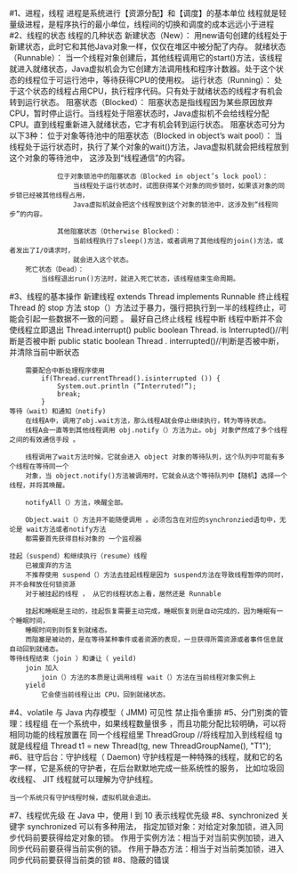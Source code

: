 #1、进程，线程
    进程是系统进行【资源分配】和【调度】的基本单位
    线程就是轻量级进程，是程序执行的最小单位，线程间的切换和调度的成本远远小于进程 
#2、线程的状态
    线程的几种状态
        新建状态（New）：
            用new语句创建的线程处于新建状态，此时它和其他Java对象一样，仅仅在堆区中被分配了内存。
        就绪状态（Runnable）：
            当一个线程对象创建后，其他线程调用它的start()方法，该线程就进入就绪状态，Java虚拟机会为它创建方法调用栈和程序计数器。处于这个状态的线程位于可运行池中，等待获得CPU的使用权。
        运行状态（Running）：
            处于这个状态的线程占用CPU，执行程序代码。只有处于就绪状态的线程才有机会转到运行状态。
        阻塞状态（Blocked）：
            阻塞状态是指线程因为某些原因放弃CPU，暂时停止运行。当线程处于阻塞状态时，Java虚拟机不会给线程分配CPU。直到线程重新进入就绪状态，它才有机会转到运行状态。
            阻塞状态可分为以下3种：
                位于对象等待池中的阻塞状态（Blocked in object’s wait pool）：
                    当线程处于运行状态时，执行了某个对象的wait()方法，Java虚拟机就会把线程放到这个对象的等待池中，
                    这涉及到“线程通信”的内容。
                
                位于对象锁池中的阻塞状态（Blocked in object’s lock pool）：
                    当线程处于运行状态时，试图获得某个对象的同步锁时，如果该对象的同步锁已经被其他线程占用，
                    Java虚拟机就会把这个线程放到这个对象的锁池中，这涉及到“线程同步”的内容。
                
                其他阻塞状态（Otherwise Blocked）：
                    当前线程执行了sleep()方法，或者调用了其他线程的join()方法，或者发出了I/O请求时，
                    就会进入这个状态。
        死亡状态（Dead）：
            当线程退出run()方法时，就进入死亡状态，该线程结束生命周期。
    
#3、线程的基本操作
    新建线程
        extends Thread
        implements Runnable
    终止线程
        Thread 的 stop 方法
            stop（）方法过于暴力，强行把执行到一半的线程终止，可能会引起一些数据不一致的问题 。
            最好自己终止线程
    线程中断
        线程中断并不会使线程立即退出
        Thread.interrupt()
        public boolean Thread. is Interrupted()//判断是否被中断
        public static boolean Thread . interrupted()//判断是否被中断，并清除当前中断状态
        
        需要配合中断处理程序使用
            if(Thread.currentThread().isinterrupted ()) {
                System.out.println (”Interruted!”);
                break;
            }
    等待（wait）和通知（notify)
        在线程A中，调用了obj.wait方法，那么线程A就会停止继续执行，转为等待状态。
        线程A会一直等到其他线程调用 obj.notify（）方法为止。obj 对象俨然成了多个线程之间的有效通信手段 。
        
        线程调用了wait方法时候，它就会进入 object 对象的等待队列，这个队列中可能有多个线程在等待同一个
        对象，当 object.notify()方法被调用时，它就会从这个等待队列中【随机】选择一个线程，并将其唤醒。
        
        notifyAll（）方法，唤醒全部。
        
        Object.wait（）方法并不能随便调用 。必须包含在对应的synchronzied语句中，无论是 wait方法或者notify方法
        都需要首先获得目标对象的 一个监视器
        
    挂起（suspend）和继续执行（resume）线程
        已被废弃的方法
        不推荐使用 suspend（）方法去挂起线程是因为 suspend方法在导致线程暂停的同时，并不会释放任何锁资源 
        对于被挂起的线程 ， 从它的线程状态上看，居然还是 Runnable
        
        挂起和睡眠是主动的，挂起恢复需要主动完成，睡眠恢复则是自动完成的，因为睡眠有一个睡眠时间，
        睡眠时间到则恢复到就绪态。
        而阻塞是被动的，是在等待某种事件或者资源的表现，一旦获得所需资源或者事件信息就自动回到就绪态。
    等待线程结束（join ）和谦让（ yeild)
        join 加入
            join（）方法的本质是让调用线程 wait（）方法在当前线程对象实例上
        yield
            它会使当前线程让出 CPU，回到就绪状态。
#4、volatile 与 Java 内存模型（ JMM)
    可见性
    禁止指令重排
#5、分门别类的管理：线程组
    在一个系统中，如果线程数量很多 ，而且功能分配比较明确，可以将相同功能的线程放置在 同一个线程组里
    ThreadGroup
    //将线程加入到线程组  tg 就是线程组
    Thread t1 = new Thread(tg, new ThreadGroupName(), "T1");
#6、驻守后台：守护线程（ Daemon)
    守护线程是一种特殊的线程，就和它的名字一样，它是系统的守护者，在后台默默地完成一些系统性的服务，
    比如垃圾回收线程、 JIT 线程就可以理解为守护线程。
    
    当一个系统只有守护线程时候，虚拟机就会退出。
#7、线程优先级
    在 Java 中，使用 l 到 10 表示线程优先级
#8、synchronized
    关键字 synchronized 可以有多种用法，
        指定加锁对象：对给定对象加锁，进入同步代码前要获得给定对象的锁。
        作用于实例方法：相当于对当前实例加锁，进入同步代码前要获得当前实例的锁。
        作用于静态方法：相当于对当前类加锁，进入同步代码前要获得当前类的锁 
#8、隐蔽的错误
